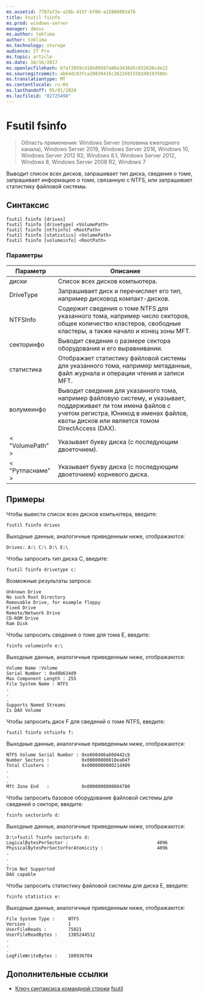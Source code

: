 ```yaml
---
ms.assetid: 7787a72e-a26b-415f-b700-a32806803478
title: Fsutil fsinfo
ms.prod: windows-server
manager: dmoss
ms.author: toklima
author: toklima
ms.technology: storage
audience: IT Pro
ms.topic: article
ms.date: 10/16/2017
ms.openlocfilehash: b7af3859cd16b89587a86e3436d5c832620c4e22
ms.sourcegitcommit: ab64dc83fca28039416c26226815502d0193500c
ms.translationtype: MT
ms.contentlocale: ru-RU
ms.lasthandoff: 05/01/2020
ms.locfileid: "82725498"
---
```

# <a name="fsutil-fsinfo"></a>Fsutil fsinfo
> Область применения: Windows Server (половина ежегодного канала), Windows Server 2019, Windows Server 2016, Windows 10, Windows Server 2012 R2, Windows 8.1, Windows Server 2012, Windows 8, Windows Server 2008 R2, Windows 7

Выводит список всех дисков, запрашивает тип диска, сведения о томе, запрашивает информацию о томе, связанную с NTFS, или запрашивает статистику файловой системы.



## <a name="syntax"></a>Синтаксис

```
fsutil fsinfo [drives]
fsutil fsinfo [drivetype] <VolumePath>
fsutil fsinfo [ntfsinfo] <RootPath>
fsutil fsinfo [statistics] <VolumePath>
fsutil fsinfo [volumeinfo] <RootPath>
```

### <a name="parameters"></a>Параметры

|Параметр|Описание|
|-------------|---------------|
|диски|Список всех дисков компьютера.|
|DriveType|Запрашивает диск и перечисляет его тип, например дисковод компакт-дисков.|
|NTFSInfo|Содержит сведения о томе NTFS для указанного тома, например число секторов, общее количество кластеров, свободные кластеры, а также начало и конец зоны MFT.|
|секторинфо|Выводит сведения о размере сектора оборудования и его выравнивании.|
|статистика|Отображает статистику файловой системы для указанного тома, например метаданные, файл журнала и операции чтения и записи MFT.|
|волумеинфо|Выводит сведения для указанного тома, например файловую систему, и указывает, поддерживает ли том имена файлов с учетом регистра, Юникод в именах файлов, квоты дисков или является томом DirectAccess (DAX).|
|< "VolumePath" >|Указывает букву диска (с последующим двоеточием).|
|< "Рутпаснаме" >|Указывает букву диска (с последующим двоеточием) корневого диска.|

## <a name="examples"></a><a name="BKMK_examples"></a>Примеры
Чтобы вывести список всех дисков компьютера, введите:

```
fsutil fsinfo drives
```

Выходные данные, аналогичные приведенным ниже, отображаются:

```
Drives: A:\ C:\ D:\ E:\       
```

Чтобы запросить тип диска C, введите:

```
fsutil fsinfo drivetype c:
```

Возможные результаты запроса:

```
Unknown Drive
No such Root Directory
Removable Drive, for example floppy
Fixed Drive
Remote/Network Drive
CD-ROM Drive
Ram Disk
```

Чтобы запросить сведения о томе для тома E, введите:

```
fsinfo volumeinfo e:\
```

Выходные данные, аналогичные приведенным ниже, отображаются:

```
Volume Name :Volume
Serial Number : 0xd0b634d9
Max Component Length : 255
File System Name : NTFS
.
.
.
Supports Named Streams
Is DAX Volume
```

Чтобы запросить диск F для сведений о томе NTFS, введите:

```
fsutil fsinfo ntfsinfo f:
```

Выходные данные, аналогичные приведенным ниже, отображаются:

```
NTFS Volume Serial Number : 0xe660d46a60d442cb
Number Sectors :            0x00000000010ea04f
Total Clusters :            0x000000000021d409
.
.
.
Mft Zone End   :            0x0000000000004700       
```

Чтобы запросить базовое оборудование файловой системы для сведений о секторе, введите:

```
fsinfo sectorinfo d:
```

Выходные данные, аналогичные приведенным ниже, отображаются:

```
D:\>fsutil fsinfo sectorinfo d:
LogicalBytesPerSector :                                 4096
PhysicalBytesPerSectorForAtomicity :                    4096
.
.
.
Trim Not Supported
DAX capable
```

Чтобы запросить статистику файловой системы для диска E, введите:

```
fsinfo statistics e:
```

Выходные данные, аналогичные приведенным ниже, отображаются:

```
File System Type :     NTFS
Version :              1
UserFileReads :        75021
UserFileReadBytes :    1305244512
.
.
.
LogFileWriteBytes :    180936704       
```

## <a name="additional-references"></a>Дополнительные ссылки
- [Ключ синтаксиса командной строки](command-line-syntax-key.md)
[fsutil](Fsutil.md)


